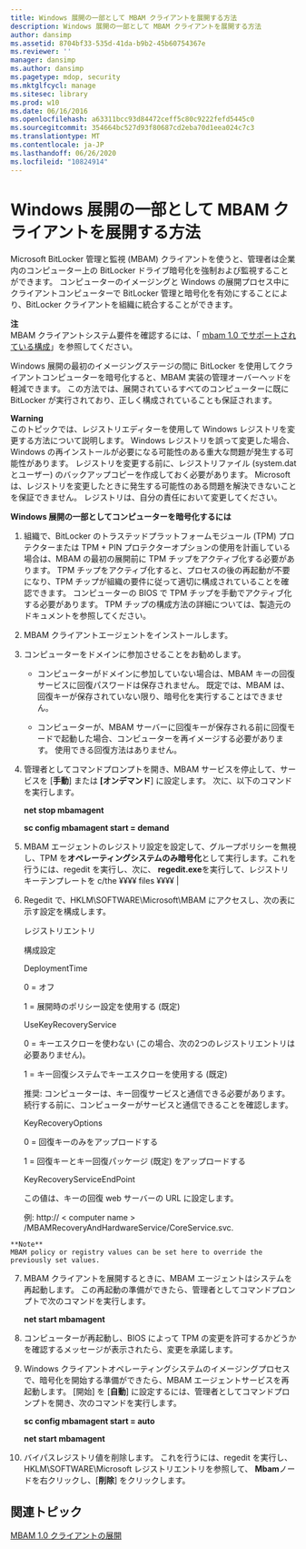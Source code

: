 ```yaml
---
title: Windows 展開の一部として MBAM クライアントを展開する方法
description: Windows 展開の一部として MBAM クライアントを展開する方法
author: dansimp
ms.assetid: 8704bf33-535d-41da-b9b2-45b60754367e
ms.reviewer: ''
manager: dansimp
ms.author: dansimp
ms.pagetype: mdop, security
ms.mktglfcycl: manage
ms.sitesec: library
ms.prod: w10
ms.date: 06/16/2016
ms.openlocfilehash: a63311bcc93d84472ceff5c80c9222fefd5445c0
ms.sourcegitcommit: 354664bc527d93f80687cd2eba70d1eea024c7c3
ms.translationtype: MT
ms.contentlocale: ja-JP
ms.lasthandoff: 06/26/2020
ms.locfileid: "10824914"
---
```

# Windows 展開の一部として MBAM クライアントを展開する方法


Microsoft BitLocker 管理と監視 (MBAM) クライアントを使うと、管理者は企業内のコンピューター上の BitLocker ドライブ暗号化を強制および監視することができます。 コンピューターのイメージングと Windows の展開プロセス中にクライアントコンピューターで BitLocker 管理と暗号化を有効にすることにより、BitLocker クライアントを組織に統合することができます。

**注**  
MBAM クライアントシステム要件を確認するには、「 [mbam 1.0 でサポートされている構成](mbam-10-supported-configurations.md)」を参照してください。



Windows 展開の最初のイメージングステージの間に BitLocker を使用してクライアントコンピューターを暗号化すると、MBAM 実装の管理オーバーヘッドを軽減できます。 この方法では、展開されているすべてのコンピューターに既に BitLocker が実行されており、正しく構成されていることも保証されます。

**Warning**  
このトピックでは、レジストリエディターを使用して Windows レジストリを変更する方法について説明します。 Windows レジストリを誤って変更した場合、Windows の再インストールが必要になる可能性のある重大な問題が発生する可能性があります。 レジストリを変更する前に、レジストリファイル (system.dat とユーザー) のバックアップコピーを作成しておく必要があります。 Microsoft は、レジストリを変更したときに発生する可能性のある問題を解決できないことを保証できません。 レジストリは、自分の責任において変更してください。



**Windows 展開の一部としてコンピューターを暗号化するには**

1.  組織で、BitLocker のトラステッドプラットフォームモジュール (TPM) プロテクターまたは TPM + PIN プロテクターオプションの使用を計画している場合は、MBAM の最初の展開前に TPM チップをアクティブ化する必要があります。 TPM チップをアクティブ化すると、プロセスの後の再起動が不要になり、TPM チップが組織の要件に従って適切に構成されていることを確認できます。 コンピューターの BIOS で TPM チップを手動でアクティブ化する必要があります。 TPM チップの構成方法の詳細については、製造元のドキュメントを参照してください。

2.  MBAM クライアントエージェントをインストールします。

3.  コンピューターをドメインに参加させることをお勧めします。

    -   コンピューターがドメインに参加していない場合は、MBAM キーの回復サービスに回復パスワードは保存されません。 既定では、MBAM は、回復キーが保存されていない限り、暗号化を実行することはできません。

    -   コンピューターが、MBAM サーバーに回復キーが保存される前に回復モードで起動した場合、コンピューターを再イメージする必要があります。 使用できる回復方法はありません。

4.  管理者としてコマンドプロンプトを開き、MBAM サービスを停止して、サービスを [**手動**] または **[オンデマンド**] に設定します。 次に、以下のコマンドを実行します。

    **net stop mbamagent**

    **sc config mbamagent start = demand**

5.  MBAM エージェントのレジストリ設定を設定して、グループポリシーを無視し、TPM を**オペレーティングシステムのみ暗号化**として実行します。これを行うには、regedit を実行し、次に、 **regedit.exe**を実行して、レジストリキーテンプレートを c/the ¥¥¥¥ files ¥¥¥¥ |

6.  Regedit で、HKLM\\SOFTWARE\\Microsoft\\MBAM にアクセスし、次の表に示す設定を構成します。

    レジストリエントリ

    構成設定

    DeploymentTime

    0 = オフ

    1 = 展開時のポリシー設定を使用する (既定)

    UseKeyRecoveryService

    0 = キーエスクローを使わない (この場合、次の2つのレジストリエントリは必要ありません)。

    1 = キー回復システムでキーエスクローを使用する (既定)

    推奨: コンピューターは、キー回復サービスと通信できる必要があります。 続行する前に、コンピューターがサービスと通信できることを確認します。

    KeyRecoveryOptions

    0 = 回復キーのみをアップロードする

    1 = 回復キーとキー回復パッケージ (既定) をアップロードする

    KeyRecoveryServiceEndPoint

    この値は、キーの回復 web サーバーの URL に設定します。

    例: http:// &lt; computer name &gt; /MBAMRecoveryAndHardwareService/CoreService.svc.



~~~
**Note**  
MBAM policy or registry values can be set here to override the previously set values.
~~~



7. MBAM クライアントを展開するときに、MBAM エージェントはシステムを再起動します。 この再起動の準備ができたら、管理者としてコマンドプロンプトで次のコマンドを実行します。

   **net start mbamagent**

8. コンピューターが再起動し、BIOS によって TPM の変更を許可するかどうかを確認するメッセージが表示されたら、変更を承諾します。

9. Windows クライアントオペレーティングシステムのイメージングプロセスで、暗号化を開始する準備ができたら、MBAM エージェントサービスを再起動します。 [開始] を [**自動**] に設定するには、管理者としてコマンドプロンプトを開き、次のコマンドを実行します。

   **sc config mbamagent start = auto**

   **net start mbamagent**

10. バイパスレジストリ値を削除します。 これを行うには、regedit を実行し、HKLM\\SOFTWARE\\Microsoft レジストリエントリを参照して、 **Mbam**ノードを右クリックし、[**削除**] をクリックします。

## 関連トピック


[MBAM 1.0 クライアントの展開](deploying-the-mbam-10-client.md)









